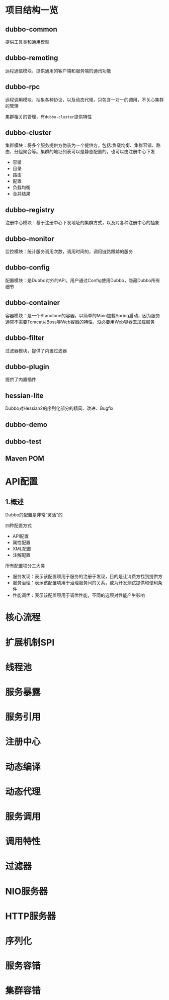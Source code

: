 # 项目结构一览

## dubbo-common

提供工具类和通用模型

## dubbo-remoting

远程通信模块，提供通用的客户端和服务端的通讯功能

## dubbo-rpc

远程调用模块，抽象各种协议，以及动态代理，只包含一对一的调用，不关心集群的管理

集群相关的管理，有`dubbo-cluster`提供特性

## dubbo-cluster

集群模块：将多个服务提供方伪装为一个提供方，包括:负载均衡、集群容错、路由、分组聚合等。集群的地址列表可以是静态配置的，也可以由注册中心下发

* 容错
* 目录
* 路由
* 配置
* 负载均衡
* 合并结果

## dubbo-registry

注册中心模块：基于注册中心下发地址的集群方式，以及对各种注册中心的抽象

## dubbo-monitor

监控模块：统计服务调用次数，调用时间的，调用链路跟踪的服务

## dubbo-config

配置模块：是Dubbo对外的API，用户通过Config使用Dubbo，隐藏Dubbo所有细节

## dubbo-container

容器模块：是一个Standlone的容器，以简单的Main加载Spring启动，因为服务通常不需要Tomcat/JBoss等Web容器的特性，没必要用Web容器去加载服务

## dubbo-filter

过滤器模块，提供了内置过滤器

## dubbo-plugin

提供了内置插件

## hessian-lite

Dubbo对Hessian2的序列化部分的精简、改进、Bugfix

## dubbo-demo

## dubbo-test

## Maven POM



# API配置

## 1.概述

Dubbo的配置是非常“灵活”的

四种配置方式

* API配置
* 属性配置
* XML配置
* 注解配置

所有配置项分三大类

* 服务发现：表示该配置项用于服务的注册于发现，目的是让消费方找到提供方
* 服务治理：表示该配置项用于治理服务间的关系，或为开发测试提供和便利条件
* 性能调优：表示该配置项用于调优性能，不同的选项对性能产生影响

# 核心流程

# 扩展机制SPI

# 线程池

# 服务暴露

# 服务引用

# 注册中心

# 动态编译

# 动态代理

# 服务调用

# 调用特性

# 过滤器

# NIO服务器

# HTTP服务器

# 序列化

# 服务容错

# 集群容错

